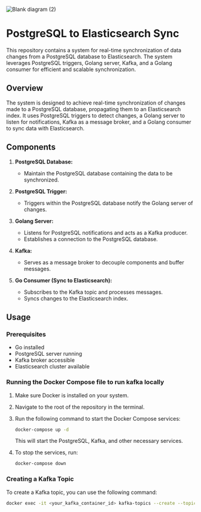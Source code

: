 ![Blank diagram (2)](https://github.com/akshaykanawat/pgtoelastic/assets/39729121/f014d08e-e03d-4699-8344-76fdb3f80628)

# PostgreSQL to Elasticsearch Sync

This repository contains a system for real-time synchronization of data changes from a PostgreSQL database to Elasticsearch. The system leverages PostgreSQL triggers, Golang server, Kafka, and a Golang consumer for efficient and scalable synchronization.

## Overview

The system is designed to achieve real-time synchronization of changes made to a PostgreSQL database, propagating them to an Elasticsearch index. It uses PostgreSQL triggers to detect changes, a Golang server to listen for notifications, Kafka as a message broker, and a Golang consumer to sync data with Elasticsearch.

## Components

1. **PostgreSQL Database:**
   - Maintain the PostgreSQL database containing the data to be synchronized.

2. **PostgreSQL Trigger:**
   - Triggers within the PostgreSQL database notify the Golang server of changes.

3. **Golang Server:**
   - Listens for PostgreSQL notifications and acts as a Kafka producer.
   - Establishes a connection to the PostgreSQL database.

4. **Kafka:**
   - Serves as a message broker to decouple components and buffer messages.

5. **Go Consumer (Sync to Elasticsearch):**
   - Subscribes to the Kafka topic and processes messages.
   - Syncs changes to the Elasticsearch index.

## Usage

### Prerequisites
- Go installed
- PostgreSQL server running
- Kafka broker accessible
- Elasticsearch cluster available

### Running the Docker Compose file to run kafka locally

1. Make sure Docker is installed on your system.
2. Navigate to the root of the repository in the terminal.
3. Run the following command to start the Docker Compose services:

    ```bash
    docker-compose up -d
    ```

   This will start the PostgreSQL, Kafka, and other necessary services.

4. To stop the services, run:

    ```bash
    docker-compose down
    ```

### Creating a Kafka Topic

To create a Kafka topic, you can use the following command:

```bash
docker exec -it <your_kafka_container_id> kafka-topics --create --topic your_topic_name --bootstrap-server localhost:9092 --partitions 1 --replication-factor 1